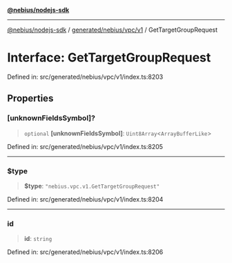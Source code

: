 [**@nebius/nodejs-sdk**](../../../../../README.md)

---

[@nebius/nodejs-sdk](../../../../../README.md) / [generated/nebius/vpc/v1](../README.md) / GetTargetGroupRequest

# Interface: GetTargetGroupRequest

Defined in: src/generated/nebius/vpc/v1/index.ts:8203

## Properties

### \[unknownFieldsSymbol\]?

> `optional` **\[unknownFieldsSymbol\]**: `Uint8Array`\<`ArrayBufferLike`\>

Defined in: src/generated/nebius/vpc/v1/index.ts:8205

---

### $type

> **$type**: `"nebius.vpc.v1.GetTargetGroupRequest"`

Defined in: src/generated/nebius/vpc/v1/index.ts:8204

---

### id

> **id**: `string`

Defined in: src/generated/nebius/vpc/v1/index.ts:8206

